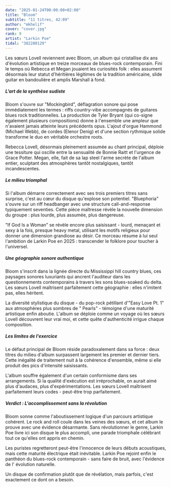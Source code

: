 ```yaml
---
date: "2025-01-24T00:00:00+02:00"
title: "Bloom"
subtitle: "11 titres, 42:09"
author: "mkhelif"
cover: "cover.jpg"
rank: 9
artist: "Larkin Poe"
tidal: "382280129"
---
```


Les sœurs Lovell reviennent avec Bloom, un album qui cristallise dix ans d'évolution artistique en treize morceaux de
blues-rock contemporain. Fini le temps où Rebecca et Megan jouaient les curiosités folk : elles assument désormais leur
statut d'héritières légitimes de la tradition américaine, slide guitar en bandoulière et amplis Marshall à fond.


##### L'art de la synthèse sudiste

Bloom s'ouvre sur "Mockingbird", déflagration sonore qui pose immédiatement les termes : riffs country-vibe accompagnés
de guitares blues rock traditionnelles. La production de Tyler Bryant (qui co-signe également plusieurs compositions)
donne à l'ensemble une ampleur que n'avaient jamais atteinte leurs précédents opus. L'ajout d'orgue Hammond (Michael
Webb), de cordes (Elenor Denig) et d'une section rythmique solide transforme le duo en véritable orchestre roots.

Rebecca Lovell, désormais pleinement assumée au chant principal, déploie une tessiture qui oscille entre la sensualité
de Bonnie Raitt et l'urgence de Grace Potter. Megan, elle, fait de sa lap steel l'arme secrète de l'album entier,
sculptant des atmosphères tantôt nostalgiques, tantôt incandescentes.


##### Le milieu triomphal

Si l'album démarre correctement avec ses trois premiers titres sans surprise, c'est au cœur du disque qu'explose son
potentiel. "Bluephoria" s'ouvre sur un riff headbanger avec une structure call-and-response typiquement seventies. Cette
pièce maîtresse révèle la nouvelle dimension du groupe : plus lourde, plus assumée, plus dangereuse.

"If God Is a Woman" se révèle encore plus saisissant - lourd, menaçant et sexy à la fois, presque heavy metal, utilisant
les motifs religieux pour donner une dimension grandiose au désir. Ce morceau résume à lui seul l'ambition de Larkin Poe
en 2025 : transcender le folklore pour toucher à l'universel.


##### Une géographie sonore authentique

Bloom s'inscrit dans la lignée directe du Mississippi hill country blues, ces paysages sonores luxuriants qui ancrent
l'auditeur dans les questionnements contemporains à travers les sons blues-soaked du delta. Les sœurs Lovell maîtrisent
parfaitement cette géographie : elles n'imitent pas, elles héritent.

La diversité stylistique du disque - du pop-rock pétillant d'"Easy Love Pt. 1" aux atmosphères plus sombres de "
Pearls" - témoigne d'une maturité artistique enfin aboutie. L'album se déploie comme un voyage où les sœurs Lovell
découvrent leur vrai moi, et cette quête d'authenticité irrigue chaque composition.


##### Les limites de l'exercice

Le défaut principal de Bloom réside paradoxalement dans sa force : deux titres du milieu d'album surpassent largement
les premier et dernier tiers. Cette inégalité de traitement nuit à la cohérence d'ensemble, même si elle produit des
pics d'intensité saisissants.

L'album souffre également d'un certain conformisme dans ses arrangements. Si la qualité d'exécution est irréprochable,
on aurait aimé plus d'audaces, plus d'expérimentations. Les sœurs Lovell maîtrisent parfaitement leurs codes - peut-être
trop parfaitement.


##### Verdict : L'accomplissement sans la révolution

Bloom sonne comme l'aboutissement logique d'un parcours artistique cohérent. Le rock and roll coule dans les veines des
sœurs, et cet album le prouve avec une évidence désarmante. Sans révolutionner le genre, Larkin Poe livre ici son disque
le plus accompli, une parade triomphale célébrant tout ce qu'elles ont appris en chemin.

Les puristes regretteront peut-être l'innocence de leurs débuts acoustiques, mais cette maturité électrique était
inévitable. Larkin Poe rejoint enfin le panthéon du blues-rock contemporain - sans faire de bruit, avec l'évidence de l'
évolution naturelle.

Un disque de confirmation plutôt que de révélation, mais parfois, c'est exactement ce dont on a besoin.
